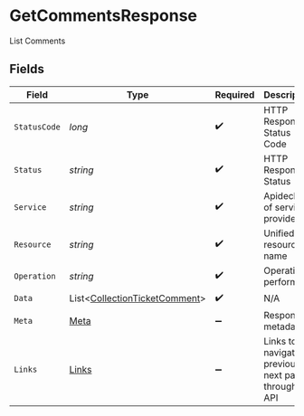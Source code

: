 # GetCommentsResponse

List Comments


## Fields

| Field                                                                               | Type                                                                                | Required                                                                            | Description                                                                         | Example                                                                             |
| ----------------------------------------------------------------------------------- | ----------------------------------------------------------------------------------- | ----------------------------------------------------------------------------------- | ----------------------------------------------------------------------------------- | ----------------------------------------------------------------------------------- |
| `StatusCode`                                                                        | *long*                                                                              | :heavy_check_mark:                                                                  | HTTP Response Status Code                                                           | 200                                                                                 |
| `Status`                                                                            | *string*                                                                            | :heavy_check_mark:                                                                  | HTTP Response Status                                                                | OK                                                                                  |
| `Service`                                                                           | *string*                                                                            | :heavy_check_mark:                                                                  | Apideck ID of service provider                                                      | jira                                                                                |
| `Resource`                                                                          | *string*                                                                            | :heavy_check_mark:                                                                  | Unified API resource name                                                           | Tickets                                                                             |
| `Operation`                                                                         | *string*                                                                            | :heavy_check_mark:                                                                  | Operation performed                                                                 | all                                                                                 |
| `Data`                                                                              | List<[CollectionTicketComment](../../Models/Components/CollectionTicketComment.md)> | :heavy_check_mark:                                                                  | N/A                                                                                 |                                                                                     |
| `Meta`                                                                              | [Meta](../../Models/Components/Meta.md)                                             | :heavy_minus_sign:                                                                  | Response metadata                                                                   |                                                                                     |
| `Links`                                                                             | [Links](../../Models/Components/Links.md)                                           | :heavy_minus_sign:                                                                  | Links to navigate to previous or next pages through the API                         |                                                                                     |